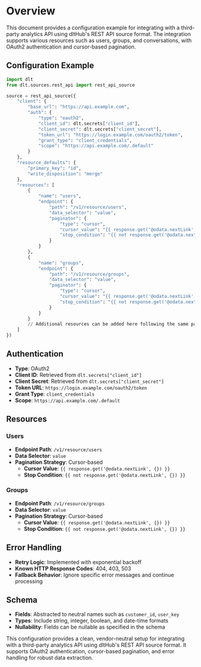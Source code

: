 # Overview

This document provides a configuration example for integrating with a third-party analytics API using dltHub's REST API source format. The integration supports various resources such as users, groups, and conversations, with OAuth2 authentication and cursor-based pagination.

## Configuration Example

```python
import dlt
from dlt.sources.rest_api import rest_api_source

source = rest_api_source({
    "client": {
        "base_url": "https://api.example.com",
        "auth": {
            "type": "oauth2",
            "client_id": dlt.secrets["client_id"],
            "client_secret": dlt.secrets["client_secret"],
            "token_url": "https://login.example.com/oauth2/token",
            "grant_type": "client_credentials",
            "scope": "https://api.example.com/.default"
        }
    },
    "resource_defaults": {
        "primary_key": "id",
        "write_disposition": "merge"
    },
    "resources": [
        {
            "name": "users",
            "endpoint": {
                "path": "/v1/resource/users",
                "data_selector": "value",
                "paginator": {
                    "type": "cursor",
                    "cursor_value": "{{ response.get('@odata.nextLink', {}) }}",
                    "stop_condition": "{{ not response.get('@odata.nextLink', {}) }}"
                }
            }
        },
        {
            "name": "groups",
            "endpoint": {
                "path": "/v1/resource/groups",
                "data_selector": "value",
                "paginator": {
                    "type": "cursor",
                    "cursor_value": "{{ response.get('@odata.nextLink', {}) }}",
                    "stop_condition": "{{ not response.get('@odata.nextLink', {}) }}"
                }
            }
        }
        // Additional resources can be added here following the same pattern
    ]
})
```

## Authentication

- **Type**: OAuth2
- **Client ID**: Retrieved from `dlt.secrets["client_id"]`
- **Client Secret**: Retrieved from `dlt.secrets["client_secret"]`
- **Token URL**: `https://login.example.com/oauth2/token`
- **Grant Type**: `client_credentials`
- **Scope**: `https://api.example.com/.default`

## Resources

### Users

- **Endpoint Path**: `/v1/resource/users`
- **Data Selector**: `value`
- **Pagination Strategy**: Cursor-based
  - **Cursor Value**: `{{ response.get('@odata.nextLink', {}) }}`
  - **Stop Condition**: `{{ not response.get('@odata.nextLink', {}) }}`

### Groups

- **Endpoint Path**: `/v1/resource/groups`
- **Data Selector**: `value`
- **Pagination Strategy**: Cursor-based
  - **Cursor Value**: `{{ response.get('@odata.nextLink', {}) }}`
  - **Stop Condition**: `{{ not response.get('@odata.nextLink', {}) }}`

## Error Handling

- **Retry Logic**: Implemented with exponential backoff
- **Known HTTP Response Codes**: 404, 403, 503
- **Fallback Behavior**: Ignore specific error messages and continue processing

## Schema

- **Fields**: Abstracted to neutral names such as `customer_id`, `user_key`
- **Types**: Include string, integer, boolean, and date-time formats
- **Nullability**: Fields can be nullable as specified in the schema

This configuration provides a clean, vendor-neutral setup for integrating with a third-party analytics API using dltHub's REST API source format. It supports OAuth2 authentication, cursor-based pagination, and error handling for robust data extraction.